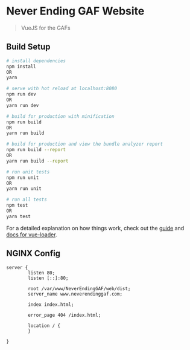 # Never Ending GAF Website

> VueJS for the GAFs

## Build Setup

``` bash
# install dependencies
npm install
OR
yarn

# serve with hot reload at localhost:8080
npm run dev
OR
yarn run dev

# build for production with minification
npm run build
OR
yarn run build

# build for production and view the bundle analyzer report
npm run build --report
OR
yarn run build --report

# run unit tests
npm run unit
OR
yarn run unit

# run all tests
npm test
OR
yarn test
```

For a detailed explanation on how things work, check out the [guide](http://vuejs-templates.github.io/webpack/) and [docs for vue-loader](http://vuejs.github.io/vue-loader).

## NGINX Config

```
server {
        listen 80;
        listen [::]:80;

        root /var/www/NeverEndingGAF/web/dist;
        server_name www.neverendinggaf.com;

        index index.html;

        error_page 404 /index.html;

        location / {
        }

}
```
